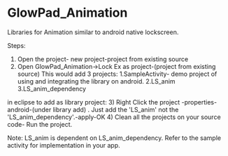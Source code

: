 GlowPad_Animation
=================

Libraries for Animation similar to android native lockscreen.


Steps:

1) Open the project- new project-project from existing source
2) Open GlowPad_Animation->Lock Ex as project-(project from existing source)
This would add 3 projects:
 1.SampleActivity- demo project of using and integrating the library on android.
 2.LS_anim
 3.LS_anim_dependency 	

in eclipse to add as library project:
3) Right Click the project -properties-android-(under library add) . Just add the 'LS_anim' not the 'LS_anim_dependency'.-apply-OK
4) Clean all the projects on your source code- Run the project.

Note: LS_anim is dependent on LS_anim_dependency.
Refer to the sample activity for implementation in your app.
